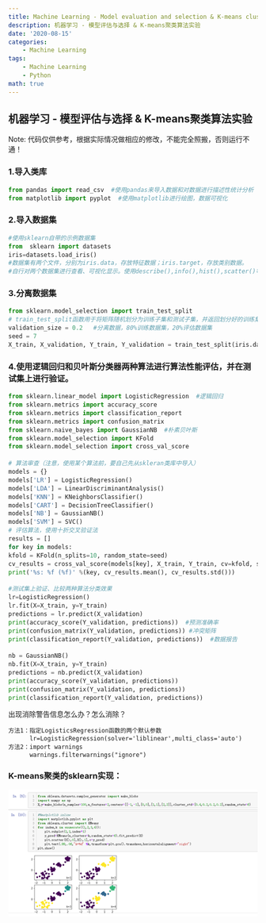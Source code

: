 ```yaml
---
title: Machine Learning - Model evaluation and selection & K-means clustering algorithm
description: 机器学习 - 模型评估与选择 & K-means聚类算法实验
date: '2020-08-15'
categories:
    - Machine Learning
tags:
    - Machine Learning
    - Python
math: true
---
```


## 机器学习 - 模型评估与选择 & K-means聚类算法实验

Note: 代码仅供参考，根据实际情况做相应的修改，不能完全照搬，否则运行不通！
### 1.导入类库
```python
from pandas import read_csv  #使用pandas来导入数据和对数据进行描述性统计分析
from matplotlib import pyplot  #使用matplotlib进行绘图，数据可视化
```
### 2.导入数据集
```python
#使用sklearn自带的示例数据集
from  sklearn import datasets 
iris=datasets.load_iris()
#数据集有两个文件，分别为iris.data，存放特征数据；iris.target，存放类别数据。
#自行对两个数据集进行查看、可视化显示。使用describe(),info(),hist(),scatter()等函数。
```
### 3.分离数据集
```python
from sklearn.model_selection import train_test_split
# train_test_split函数用于将矩阵随机划分为训练子集和测试子集，并返回划分好的训练集测试集样本和训练集测试集标签。
validation_size = 0.2   #分离数据，80%训练数据集，20%评估数据集
seed = 7
X_train, X_validation, Y_train, Y_validation = train_test_split(iris.data,iris.target, test_size=validation_size, random_state=seed)
```
### 4.使用逻辑回归和贝叶斯分类器两种算法进行算法性能评估，并在测试集上进行验证。
```python
from sklearn.linear_model import LogisticRegression  #逻辑回归
from sklearn.metrics import accuracy_score
from sklearn.metrics import classification_report
from sklearn.metrics import confusion_matrix
from sklearn.naive_bayes import GaussianNB  #朴素贝叶斯
from sklearn.model_selection import KFold
from sklearn.model_selection import cross_val_score

# 算法审查（注意，使用某个算法前，要自己先从skleran类库中导入）
models = {}
models['LR'] = LogisticRegression()
models['LDA'] = LinearDiscriminantAnalysis()
models['KNN'] = KNeighborsClassifier()
models['CART'] = DecisionTreeClassifier()
models['NB'] = GaussianNB()
models['SVM'] = SVC()
# 评估算法，使用十折交叉验证法
results = []
for key in models:
kfold = KFold(n_splits=10, random_state=seed)
cv_results = cross_val_score(models[key], X_train, Y_train, cv=kfold, scoring='accuracy')	results.append(cv_results)
print('%s: %f (%f)' %(key, cv_results.mean(), cv_results.std()))

#测试集上验证、比较两种算法分类效果
lr=LogisticRegression()
lr.fit(X=X_train, y=Y_train)
predictions = lr.predict(X_validation)
print(accuracy_score(Y_validation, predictions))  #预测准确率
print(confusion_matrix(Y_validation, predictions)) #冲突矩阵
print(classification_report(Y_validation, predictions))  #数据报告

nb = GaussianNB()
nb.fit(X=X_train, y=Y_train)
predictions = nb.predict(X_validation)
print(accuracy_score(Y_validation, predictions))
print(confusion_matrix(Y_validation, predictions))
print(classification_report(Y_validation, predictions))
```
出现消除警告信息怎么办？怎么消除？
```
方法1：指定LogisticsRegression函数的两个默认参数
      lr=LogisticRegression(solver='liblinear',multi_class='auto') 
方法2：import warnings
      warnings.filterwarnings("ignore")
```
### K-means聚类的sklearn实现：
![sklearn implementation of k-means clustering](https://raw.githubusercontent.com/JavenJin/blog-image/master/content/post/Campus%20Projects/Machine%20Learning/Model%20evaluation%20and%20selection%20%26%20K-means%20clustering%20algorithm/sklearn-implementation-of-k-means-clustering.png)